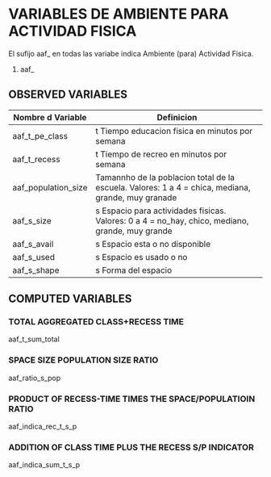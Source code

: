 # VARIABLES DE AMBIENTE PARA ACTIVIDAD FISICA
El sufijo aaf_ en todas las variabe indica Ambiente (para) Actividad Fisica.

1. aaf_

## OBSERVED VARIABLES
| Nombre d Variable | Definicion |
| ----------------- | -----------|
| aaf_t_pe_class| t Tiempo educacion fisica en minutos por semana |
| aaf_t_recess	| t Tiempo de recreo en minutos por semana |
| aaf_population_size | Tamannho de la poblacion total de la escuela. Valores: 1 a 4 = chica, mediana, grande, muy granade |
| aaf_s_size	| s Espacio para actividades fisicas. Valores: 0 a 4 = no_hay, chico, mediano, grande, muy grande |
| aaf_s_avail	| s Espacio esta o no disponible |
| aaf_s_used	| s Espacio es usado o no |
| aaf_s_shape	| s Forma del espacio |

## COMPUTED VARIABLES

### TOTAL AGGREGATED CLASS+RECESS TIME
aaf_t_sum_total

### SPACE SIZE POPULATION SIZE RATIO
aaf_ratio_s_pop

### PRODUCT OF RECESS-TIME TIMES THE SPACE/POPULATIOIN RATIO
aaf_indica_rec_t_s_p

### ADDITION OF CLASS TIME PLUS THE RECESS S/P INDICATOR
aaf_indica_sum_t_s_p
